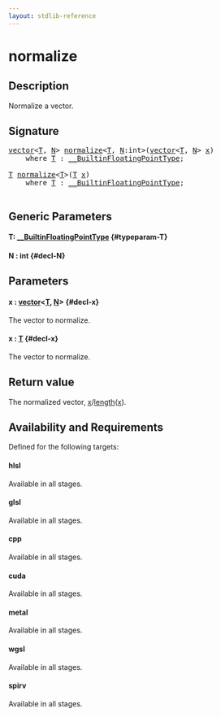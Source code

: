 ```yaml
---
layout: stdlib-reference
---
```


# normalize

## Description

Normalize a vector.



## Signature 

<pre>
<a href="/stdlib-reference/types/vector/index" class="code_type">vector</a>&lt;<a href="/stdlib-reference/global-decls/normalize#typeparam-T" class="code_type">T</a>, <a href="/stdlib-reference/global-decls/normalize#decl-N" class="code_var">N</a>&gt; <a href="/stdlib-reference/global-decls/normalize">normalize</a>&lt;<a href="/stdlib-reference/global-decls/normalize#typeparam-T" class="code_type">T</a>, <a href="/stdlib-reference/global-decls/normalize#decl-N" class="code_var">N</a>:<span class="code_keyword">int</span>&gt;(<a href="/stdlib-reference/types/vector/index" class="code_type">vector</a>&lt;<a href="/stdlib-reference/global-decls/normalize#typeparam-T" class="code_type">T</a>, <a href="/stdlib-reference/global-decls/normalize#decl-N" class="code_var">N</a>&gt; <a href="/stdlib-reference/global-decls/normalize#decl-x" class="code_param">x</a>)
    <span class='code_keyword'>where</span> <a href="/stdlib-reference/global-decls/normalize#typeparam-T" class="code_type">T</a> : <a href="/stdlib-reference/interfaces/0_builtinfloatingpointtype-029hm/index" class="code_type">__BuiltinFloatingPointType</a>;

<a href="/stdlib-reference/global-decls/normalize#typeparam-T" class="code_type">T</a> <a href="/stdlib-reference/global-decls/normalize">normalize</a>&lt;<a href="/stdlib-reference/global-decls/normalize#typeparam-T" class="code_type">T</a>&gt;(<a href="/stdlib-reference/global-decls/normalize#typeparam-T" class="code_type">T</a> <a href="/stdlib-reference/global-decls/normalize#decl-x" class="code_param">x</a>)
    <span class='code_keyword'>where</span> <a href="/stdlib-reference/global-decls/normalize#typeparam-T" class="code_type">T</a> : <a href="/stdlib-reference/interfaces/0_builtinfloatingpointtype-029hm/index" class="code_type">__BuiltinFloatingPointType</a>;

</pre>

## Generic Parameters

#### T: [\_\_BuiltinFloatingPointType](/stdlib-reference/interfaces/0_builtinfloatingpointtype-029hm/index) {#typeparam-T}
#### N  : int {#decl-N}

## Parameters

#### x  : [vector](/stdlib-reference/types/vector/index)\<[T](/stdlib-reference/types/vector/index#typeparam-T), [N](/stdlib-reference/types/vector/index#decl-N)\> {#decl-x}
The vector to normalize.

#### x  : [T](/stdlib-reference/global-decls/normalize#typeparam-T) {#decl-x}
The vector to normalize.


## Return value
The normalized vector, <span class='code'><a href="/stdlib-reference/global-decls/normalize#decl-x" class="code_param">x</a></span>/<span class='code'><a href="/stdlib-reference/global-decls/length">length</a>(<a href="/stdlib-reference/global-decls/length#decl-x" class="code_param">x</a>)</span>.


## Availability and Requirements

Defined for the following targets:

#### hlsl
Available in all stages.

#### glsl
Available in all stages.

#### cpp
Available in all stages.

#### cuda
Available in all stages.

#### metal
Available in all stages.

#### wgsl
Available in all stages.

#### spirv
Available in all stages.



